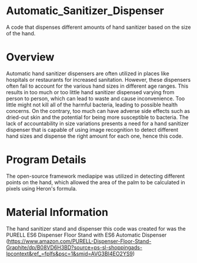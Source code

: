 # Automatic_Sanitizer_Dispenser
A code that dispenses different amounts of hand sanitizer based on the size of the hand.

# Overview
Automatic hand sanitizer dispensers are often utilized in places like hospitals or restaurants for increased sanitation. However, these dispensers often fail to account for the various hand sizes in different age ranges. This results in too much or too little hand sanitizer dispensed varying from person to person, which can lead to waste and cause inconvenience. Too little might not kill all of the harmful bacteria, leading to possible health concerns. On the contrary, too much can have adverse side effects such as dried-out skin and the potential for being more susceptible to bacteria. The lack of accountability in size variations presents a need for a hand sanitizer dispenser that is capable of using image recognition to detect different hand sizes and dispense the right amount for each one, hence this code.
# Program Details
The open-source framework mediapipe was utilized in detecting different points on the hand, which allowed the area of the palm to be calculated in pixels using Heron's formula. 
# Material Information
The hand sanitizer stand and dispenser this code was created for was the PURELL ES6 Dispenser Floor Stand with ES6 Automatic Dispenser (https://www.amazon.com/PURELL-Dispenser-Floor-Stand-Graphite/dp/B08VD6H3BD?source=ps-sl-shoppingads-lpcontext&ref_=fplfs&psc=1&smid=AVG3BI4EO2YS9)
